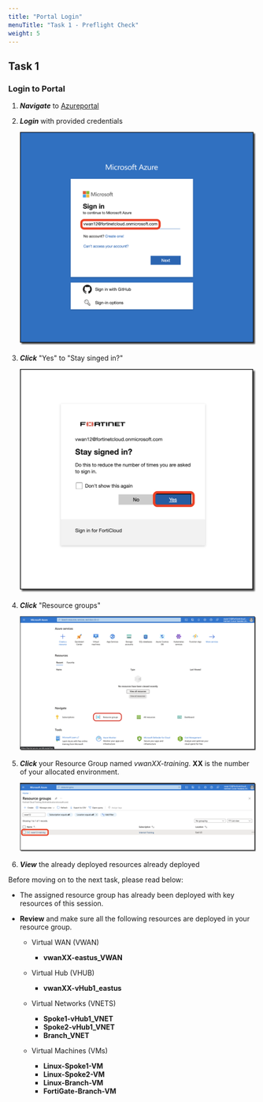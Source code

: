 ```yaml
---
title: "Portal Login"
menuTitle: "Task 1 - Preflight Check"
weight: 5
---
```


## Task 1

### Login to Portal

1. ***Navigate*** to [Azureportal](https://portal.azure.com "Azure Portal")
1. ***Login*** with provided credentials

    ![portallogin1](../images/portallogin1.png)

1. ***Click*** "Yes" to "Stay singed in?"

    ![portallogin2](../images/portallogin2.png)

1. ***Click*** "Resource groups"

    ![portallogin3](../images/portallogin3.png)

1. ***Click*** your Resource Group named *vwanXX-training*. **XX** is the number of your allocated environment.

    ![portallogin4](../images/portallogin4.png)

1. ***View*** the already deployed resources already deployed

Before moving on to the next task, please read below:

- The assigned resource group has already been deployed with key resources of this session.

- **Review** and make sure all the following resources are deployed in your resource group.
  - Virtual WAN (VWAN)
    - **vwanXX-eastus_VWAN**

  - Virtual Hub (VHUB)
    - **vwanXX-vHub1_eastus**

  - Virtual Networks (VNETS)
    - **Spoke1-vHub1_VNET**
    - **Spoke2-vHub1_VNET**
    - **Branch_VNET**

  - Virtual Machines (VMs)
    - **Linux-Spoke1-VM**
    - **Linux-Spoke2-VM**
    - **Linux-Branch-VM**
    - **FortiGate-Branch-VM**
